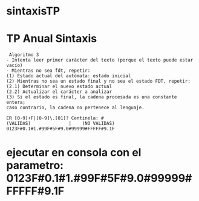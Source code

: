 # sintaxisTP
TP Anual Sintaxis
 ============================================================================
	 Algoritmo 3
	- Intenta leer primer carácter del texto (porque el texto puede estar
	vacío)
	- Mientras no sea fdt, repetir:
	(1) Estado actual del autómata: estado inicial
	(2) Mientras no sea un estado final y no sea el estado FDT, repetir:
	(2.1) Determinar el nuevo estado actual
	(2.2) Actualizar el carácter a analizar
	(3) Si el estado es final, la cadena procesada es una constante entera;
	caso contrario, la cadena no pertenece al lenguaje.

	ER [0-9]+F|[0-9]\.[01]? Centinela: #
	(VALIDAS)			   |	(NO VALIDAS)
	0123F#0.1#1.#99F#5F#9.0#99999#FFFFF#9.1F
  
  ejecutar en consola con el parametro: 0123F#0.1#1.#99F#5F#9.0#99999#FFFFF#9.1F
 ============================================================================
